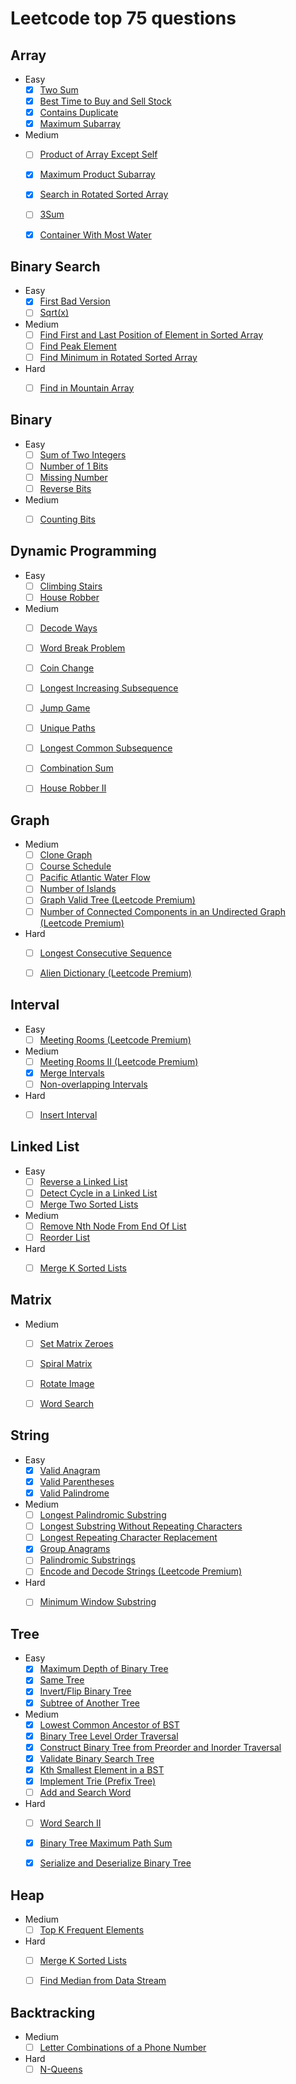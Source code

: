 # Leetcode top 75 questions

## Array

- Easy
  - [x] [Two Sum](https://leetcode.com/problems/two-sum/)
  - [x] [Best Time to Buy and Sell Stock](https://leetcode.com/problems/best-time-to-buy-and-sell-stock/)
  - [x] [Contains Duplicate](https://leetcode.com/problems/contains-duplicate/)
  - [x] [Maximum Subarray](https://leetcode.com/problems/maximum-subarray/)
- Medium
  - [ ] [Product of Array Except Self](https://leetcode.com/problems/product-of-array-except-self/)
  - [x] [Maximum Product Subarray](https://leetcode.com/problems/maximum-product-subarray/)
  - [x] [Search in Rotated Sorted Array](https://leetcode.com/problems/search-in-rotated-sorted-array/)
  - [ ] [3Sum](https://leetcode.com/problems/3sum/)
  - [x] [Container With Most Water](https://leetcode.com/problems/container-with-most-water/)


## Binary Search

- Easy
  - [x] [First Bad Version](https://leetcode.com/problems/first-bad-version/)
  - [ ] [Sqrt(x)](https://leetcode.com/problems/sqrtx/)
- Medium
  - [ ] [Find First and Last Position of Element in Sorted Array](https://leetcode.com/problems/find-first-and-last-position-of-element-in-sorted-array/)
  - [ ] [Find Peak Element](https://leetcode.com/problems/find-peak-element/)
  - [ ] [Find Minimum in Rotated Sorted Array](https://leetcode.com/problems/find-minimum-in-rotated-sorted-array/)
- Hard
  - [ ] [Find in Mountain Array](https://leetcode.com/problems/find-in-mountain-array/)


## Binary

- Easy
  - [ ] [Sum of Two Integers](https://leetcode.com/problems/sum-of-two-integers/)
  - [ ] [Number of 1 Bits](https://leetcode.com/problems/number-of-1-bits/)
  - [ ] [Missing Number](https://leetcode.com/problems/missing-number/)
  - [ ] [Reverse Bits](https://leetcode.com/problems/reverse-bits/)
- Medium
  - [ ] [Counting Bits](https://leetcode.com/problems/counting-bits/)


## Dynamic Programming

- Easy
  - [ ] [Climbing Stairs](https://leetcode.com/problems/climbing-stairs/)
  - [ ] [House Robber](https://leetcode.com/problems/house-robber/)
- Medium
  - [ ] [Decode Ways](https://leetcode.com/problems/decode-ways/)
  - [ ] [Word Break Problem](https://leetcode.com/problems/word-break/)
  - [ ] [Coin Change](https://leetcode.com/problems/coin-change/)
  - [ ] [Longest Increasing Subsequence](https://leetcode.com/problems/longest-increasing-subsequence/)
  - [ ] [Jump Game](https://leetcode.com/problems/jump-game/)
  - [ ] [Unique Paths](https://leetcode.com/problems/unique-paths/)
  - [ ] [Longest Common Subsequence](https://leetcode.com/problems/longest-common-subsequence/)
  - [ ] [Combination Sum](https://leetcode.com/problems/combination-sum-iv/)
  - [ ] [House Robber II](https://leetcode.com/problems/house-robber-ii/)


## Graph

- Medium
  - [ ] [Clone Graph](https://leetcode.com/problems/clone-graph/)
  - [ ] [Course Schedule](https://leetcode.com/problems/course-schedule/)
  - [ ] [Pacific Atlantic Water Flow](https://leetcode.com/problems/pacific-atlantic-water-flow/)
  - [ ] [Number of Islands](https://leetcode.com/problems/number-of-islands/)
  - [ ] [Graph Valid Tree (Leetcode Premium)](https://leetcode.com/problems/graph-valid-tree/)
  - [ ] [Number of Connected Components in an Undirected Graph (Leetcode Premium)](https://leetcode.com/problems/number-of-connected-components-in-an-undirected-graph/)
- Hard
  - [ ] [Longest Consecutive Sequence](https://leetcode.com/problems/longest-consecutive-sequence/)
  - [ ] [Alien Dictionary (Leetcode Premium)](https://leetcode.com/problems/alien-dictionary/)


## Interval

- Easy
  - [ ] [Meeting Rooms (Leetcode Premium)](https://leetcode.com/problems/meeting-rooms/)
- Medium
  - [ ] [Meeting Rooms II (Leetcode Premium)](https://leetcode.com/problems/meeting-rooms-ii/)
  - [x] [Merge Intervals](https://leetcode.com/problems/merge-intervals/)
  - [ ] [Non-overlapping Intervals](https://leetcode.com/problems/non-overlapping-intervals/)
- Hard
  - [ ] [Insert Interval](https://leetcode.com/problems/insert-interval/)


## Linked List

- Easy
  - [ ] [Reverse a Linked List](https://leetcode.com/problems/reverse-linked-list/)
  - [ ] [Detect Cycle in a Linked List](https://leetcode.com/problems/linked-list-cycle/)
  - [ ] [Merge Two Sorted Lists](https://leetcode.com/problems/merge-two-sorted-lists/)
- Medium
  - [ ] [Remove Nth Node From End Of List](https://leetcode.com/problems/remove-nth-node-from-end-of-list/)
  - [ ] [Reorder List](https://leetcode.com/problems/reorder-list/)
- Hard
  - [ ] [Merge K Sorted Lists](https://leetcode.com/problems/merge-k-sorted-lists/)


## Matrix

- Medium
  - [ ] [Set Matrix Zeroes](https://leetcode.com/problems/set-matrix-zeroes/)
  - [ ] [Spiral Matrix](https://leetcode.com/problems/spiral-matrix/)
  - [ ] [Rotate Image](https://leetcode.com/problems/rotate-image/)
  - [ ] [Word Search](https://leetcode.com/problems/word-search/)


## String

- Easy
  - [x] [Valid Anagram](https://leetcode.com/problems/valid-anagram/)
  - [x] [Valid Parentheses](https://leetcode.com/problems/valid-parentheses/)
  - [x] [Valid Palindrome](https://leetcode.com/problems/valid-palindrome/)
- Medium
  - [ ] [Longest Palindromic Substring](https://leetcode.com/problems/longest-palindromic-substring/)
  - [ ] [Longest Substring Without Repeating Characters](https://leetcode.com/problems/longest-substring-without-repeating-characters/)
  - [ ] [Longest Repeating Character Replacement](https://leetcode.com/problems/longest-repeating-character-replacement/)
  - [x] [Group Anagrams](https://leetcode.com/problems/group-anagrams/)
  - [ ] [Palindromic Substrings](https://leetcode.com/problems/palindromic-substrings/)
  - [ ] [Encode and Decode Strings (Leetcode Premium)](https://leetcode.com/problems/encode-and-decode-strings/)
- Hard
  - [ ] [Minimum Window Substring](https://leetcode.com/problems/minimum-window-substring/)


## Tree

- Easy
  - [x] [Maximum Depth of Binary Tree](https://leetcode.com/problems/maximum-depth-of-binary-tree/)
  - [x] [Same Tree](https://leetcode.com/problems/same-tree/)
  - [x] [Invert/Flip Binary Tree](https://leetcode.com/problems/invert-binary-tree/)
  - [x] [Subtree of Another Tree](https://leetcode.com/problems/subtree-of-another-tree/)
- Medium
  - [x] [Lowest Common Ancestor of BST](https://leetcode.com/problems/lowest-common-ancestor-of-a-binary-search-tree/)
  - [x] [Binary Tree Level Order Traversal](https://leetcode.com/problems/binary-tree-level-order-traversal/)
  - [x] [Construct Binary Tree from Preorder and Inorder Traversal](https://leetcode.com/problems/construct-binary-tree-from-preorder-and-inorder-traversal/)
  - [x] [Validate Binary Search Tree](https://leetcode.com/problems/validate-binary-search-tree/)
  - [x] [Kth Smallest Element in a BST](https://leetcode.com/problems/kth-smallest-element-in-a-bst/)
  - [x] [Implement Trie (Prefix Tree)](https://leetcode.com/problems/implement-trie-prefix-tree/)
  - [ ] [Add and Search Word](https://leetcode.com/problems/add-and-search-word-data-structure-design/)
- Hard
  - [ ] [Word Search II](https://leetcode.com/problems/word-search-ii/)
  - [x] [Binary Tree Maximum Path Sum](https://leetcode.com/problems/binary-tree-maximum-path-sum/)
  - [x] [Serialize and Deserialize Binary Tree](https://leetcode.com/problems/serialize-and-deserialize-binary-tree/)


## Heap

- Medium
  - [ ] [Top K Frequent Elements](https://leetcode.com/problems/top-k-frequent-elements/)
- Hard
  - [ ] [Merge K Sorted Lists](https://leetcode.com/problems/merge-k-sorted-lists/)
  - [ ] [Find Median from Data Stream](https://leetcode.com/problems/find-median-from-data-stream/)


## Backtracking

- Medium
  - [ ] [Letter Combinations of a Phone Number](https://leetcode.com/problems/letter-combinations-of-a-phone-number/)
- Hard
  - [ ] [N-Queens](https://leetcode.com/problems/n-queens/)
